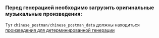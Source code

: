 ### Перед генерацией необходимо загрузить оригинальные музыкальные произведения:

Тут ```chinese_postman/chinese_postman_data``` должны находиться [произведения для детерминированной генерации](https://disk.yandex.ru/d/-yB1AfriGGbXYw)